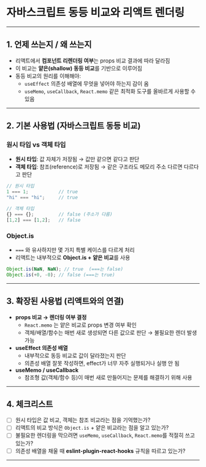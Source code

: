 # 자바스크립트 동등 비교와 리액트 렌더링

---

## 1. 언제 쓰는지 / 왜 쓰는지

- 리액트에서 **컴포넌트 리렌더링 여부**는 props 비교 결과에 따라 달라짐
- 이 비교는 **얕은(shallow) 동등 비교**를 기반으로 이루어짐
- 동등 비교의 원리를 이해해야:
  - `useEffect` 의존성 배열에 무엇을 넣어야 하는지 감이 옴
  - `useMemo`, `useCallback`, `React.memo` 같은 최적화 도구를 올바르게 사용할 수 있음

---

## 2. 기본 사용법 (자바스크립트 동등 비교)

### 원시 타입 vs 객체 타입

- **원시 타입**: 값 자체가 저장됨 → 값만 같으면 같다고 판단
- **객체 타입**: 참조(reference)로 저장됨 → 같은 구조라도 메모리 주소 다르면 다르다고 판단

```js
// 원시 타입
1 === 1;           // true
"hi" === "hi";     // true

// 객체 타입
{} === {};         // false (주소가 다름)
[1,2] === [1,2];   // false
```

### Object.is

- `===` 와 유사하지만 몇 가지 특별 케이스를 다르게 처리
- 리액트는 내부적으로 **Object.is + 얕은 비교**를 사용

```js
Object.is(NaN, NaN); // true  (===는 false)
Object.is(+0, -0); // false (===는 true)
```

---

## 3. 확장된 사용법 (리액트와의 연결)

- **props 비교 → 렌더링 여부 결정**
  - `React.memo` 는 얕은 비교로 props 변경 여부 확인
  - 객체/배열/함수는 매번 새로 생성되면 다른 값으로 판단 → 불필요한 렌더 발생 가능
- **useEffect 의존성 배열**
  - 내부적으로 동등 비교로 값이 달라졌는지 판단
  - 의존성 배열 잘못 작성하면, effect가 너무 자주 실행되거나 실행 안 됨
- **useMemo / useCallback**
  - 참조형 값(객체/함수 등)이 매번 새로 만들어지는 문제를 해결하기 위해 사용

---

## 4. 체크리스트

- [ ] 원시 타입은 값 비교, 객체는 참조 비교라는 점을 기억했는가?
- [ ] 리액트의 비교 방식은 `Object.is` + 얕은 비교라는 점을 알고 있는가?
- [ ] 불필요한 렌더링을 막으려면 `useMemo`, `useCallback`, `React.memo`를 적절히 쓰고 있는가?
- [ ] 의존성 배열을 채울 때 **eslint-plugin-react-hooks** 규칙을 따르고 있는가?

---
